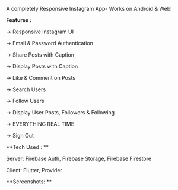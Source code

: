 A completely Responsive Instagram App- Works on Android & Web!


**Features :**

-> Responsive Instagram UI
 
-> Email & Password Authentication
 
-> Share Posts with Caption
 
-> Display Posts with Caption
 
-> Like & Comment on Posts
 
-> Search Users
 
-> Follow Users

-> Display User Posts, Followers & Following

-> EVERYTHING REAL TIME

-> Sign Out


**Tech Used : **

Server: Firebase Auth, Firebase Storage, Firebase Firestore

Client: Flutter, Provider


**Screenshots: **


